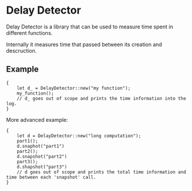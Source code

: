 # Delay Detector

Delay Detector is a library that can be used to measure time spent in different functions.

Internally it measures time that passed between its creation and descruction.

## Example
```
{
    let d_ = DelayDetector::new("my function");
    my_function();
    // d_ goes out of scope and prints the time information into the log.
}

```

More advanced example:

```
{
    let d = DelayDetector::new("long computation");
    part1();
    d.snaphot("part1")
    part2();
    d.snapshot("part2")
    part3();
    d.shapshot("part3")
    // d goes out of scope and prints the total time information and time between each 'snapshot' call.
}
```
